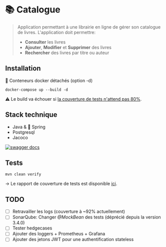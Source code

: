 # 📚 Catalogue

> Application permettant à une librairie en ligne de gérer son catalogue de livres.
> L'application doit permettre:
> - **Consulter** les livres
> - **Ajouter**, **Modifier** et **Supprimer** des livres
> - **Rechercher** des livres par titre ou auteur



## Installation

🐳 Conteneurs docker détachés (option -d)
```
docker-compose up --build -d
```

⚠️ Le build va échouer si [la couverture de tests n'attend pas 80%](https://github.com/CorentinLeGuen/catalogue/blob/main/pom.xml#L167).

## Stack technique

- Java & 🍃 Spring
- Postgresql
- Jacoco

[![swagger docs](https://img.shields.io/badge/Swagger%20UI-darkseagreen?style=for-the-badge&logo=swagger)](http://localhost:8080/swagger-ui/index.html)

## Tests
```shell
mvn clean verify
```

-> Le rapport de couverture de tests est disponible [ici](/target/site/jacoco/index.html).


## TODO

- [ ] Retravailler les logs (couverture à ~92% actuellement)
- [ ] SonarQube: Changer *@MockBean* des tests (déprécié depuis la version 3.4.0)
- [ ] Tester hedgecases
- [ ] Ajouter des loggers + Prometheus + Grafana
- [ ] Ajouter des jetons JWT pour une authentification stateless